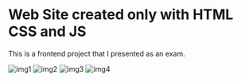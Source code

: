 # Web Site created only with HTML CSS and JS

This is a frontend project that I presented as an exam.

![img1](https://github.com/SpagnoloCarlos/GlobalLearningExam/blob/master/Website/assets/Pasteler%C3%ADa%201.png)
![img2](https://github.com/SpagnoloCarlos/GlobalLearningExam/blob/master/Website/assets/Pasteler%C3%ADa%202.png)
![img3](https://github.com/SpagnoloCarlos/GlobalLearningExam/blob/master/Website/assets/Pasteler%C3%ADa%203.png)
![img4](https://github.com/SpagnoloCarlos/GlobalLearningExam/blob/master/Website/assets/Pasteler%C3%ADa%204.png)
